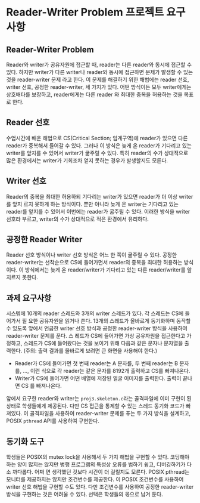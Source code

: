 # Reader-Writer Problem 프로젝트 요구사항

## Reader-Writer Problem

Reader와 writer가 공유자원에 접근할 때, reader는 다른 reader와 동시에 접근할 수 있다. 하지만 writer가 다른 writer나 reader와 동시에 접근하면 문제가 발생할 수 있는 것을 reader-writer 문제 라고 한다. 이 문제를 해결하기 위한 해법에는 reader 선호, writer 선호, 공정한 reader-writer, 세 가지가 있다. 어떤 방식이든 모두 writer에게는 상호배타를 보장하고, reader에게는 다른 reader 와 최대한 중복을 허용하는 것을 목표로 한다.

## Reader 선호

수업시간에 배운 해법으로 CS(Critical Section; 임계구역)에 reader가 있으면 다른 reader가 중복해서 들어갈 수 있다. 그러나 이 방식은 늦게 온 reader가 기다리고 있는 writer를 앞지를 수 있어서 writer가 굶주릴 수 있다. 특히 reader의 수가 상대적으로 많은 환경에서는 writer가 기회조차 얻지 못하는 경우가 발생할지도 모른다.

## Writer 선호

Reader의 중복을 최대한 허용하되 기다리는 writer가 있으면 reader가 더 이상 writer를 앞지 르지 못하게 하는 방식이다. 뿐만 아니라 늦게 온 writer는 기다리고 있는 reader를 앞지를 수 있어서 이번에는 reader가 굶주릴 수 있다. 이러한 방식을 writer 선호라 부르고, writer의 수가 상대적으로 적은 환경에서 유리하다.

## 공정한 Reader Writer

Reader 선호 방식이나 writer 선호 방식은 어느 한 쪽이 굶주릴 수 있다. 공정한 reader-writer는 선착순으로 CS에 들어가면서 reader의 중복을 최대한 허용하는 방식이다. 이 방식에서는 늦게 온 reader/writer가 기다리고 있는 다른 reader/writer를 앞지르지 못한다.

## 과제 요구사항

시스템에 10개의 reader 스레드와 3개의 writer 스레드가 있다. 각 스레드는 CS에 들어가서 필 요한 공유자원을 읽거나 쓴다. 13개의 스레드가 올바르게 동기화하며 동작할 수 있도록 앞에서 언급한 writer 선호 방식과 공정한 reader-writer 방식을 사용하여 reader-writer 문제를 푼다. 스 레드가 CS에 들어가면 가상 공유자원을 접근한다고 가정하고, 스레드가 CS에 들어왔다는 것을 보이기 위해 다음과 같은 문자나 문자열을 출력한다. (주의: 출력 결과를 올바르게 보려면 큰 화면을 사용해야 한다.)

* Reader가 CS에 들어가면 첫 번째 reader는 A 문자를, 두 번째 reader는 B 문자를, ..., 이런 식으로 각 reader는 같은 문자를 8192개 출력하고 CS를 빠져나온다.
* Writer가 CS에 들어가면 어떤 배열에 저장된 얼굴 이미지를 출력한다. 출력이 끝나면 CS 를 빠져나온다.

앞에서 요구한 reader와 writer는 `proj3.skeleton.c`라는 골격파일에 이미 구현이 된 상태로 학생들에게 제공된다. 다만 CS 접근을 통제할 수 있는 스레드 동기화 코드가 빠져있다. 이 골격파일을 사용하여 reader-writer 문제를 푸는 두 가지 방식을 설계하고, POSIX `pthread` API를 사용하여 구현한다.

## 동기화 도구

학생들은 POSIX의 mutex lock을 사용해서 두 가지 해법을 구현할 수 있다. 코딩해야 하는 양이 많지는 않지만 병행 프로그램의 특성상 오류를 범하기 쉽고, 디버깅하기가 다소 까다롭다. 어쩌 면 생각했던 것보다 시간이 더 걸릴지도 모른다. POSIX pthread는 모니터를 제공하지는 않지만 조건변수를 제공한다. 이 POSIX 조건변수를 사용하여 writer 선호 해법을 구현할 수도 있다. 다만 조건변수를 사용하여 공정한 reader-writer 방식을 구현하는 것은 어려울 수 있다. 선택은 학생들의 몫으로 남겨 둔다.